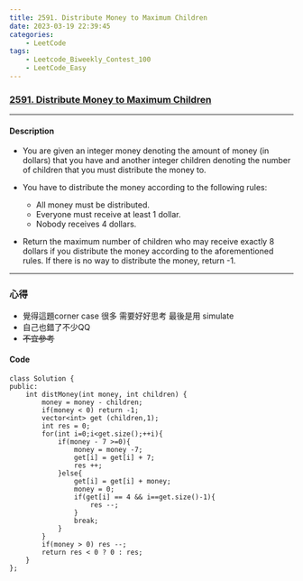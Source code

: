 ```yaml
---
title: 2591. Distribute Money to Maximum Children
date: 2023-03-19 22:39:45
categories: 
    - LeetCode
tags:
    - Leetcode_Biweekly_Contest_100
    - LeetCode_Easy
---
```


### [2591. Distribute Money to Maximum Children](https://leetcode.com/problems/distribute-money-to-maximum-children/)
---
#### Description
* You are given an integer money denoting the amount of money (in dollars) that you have and another integer children denoting the number of children that you must distribute the money to.

* You have to distribute the money according to the following rules:
  * All money must be distributed.
  * Everyone must receive at least 1 dollar.
  * Nobody receives 4 dollars.

* Return the maximum number of children who may receive exactly 8 dollars if you distribute the money according to the aforementioned rules. If there is no way to distribute the money, return -1.

---
### 心得
* 覺得這題corner case 很多 需要好好思考  最後是用 simulate 
* 自己也錯了不少QQ
* ~~不宜參考~~

#### Code
```cpp=
class Solution {
public:
    int distMoney(int money, int children) {
        money = money - children;
        if(money < 0) return -1;
        vector<int> get (children,1);
        int res = 0;
        for(int i=0;i<get.size();++i){
            if(money - 7 >=0){
                money = money -7;
                get[i] = get[i] + 7;
                res ++;
            }else{
                get[i] = get[i] + money;
                money = 0;
                if(get[i] == 4 && i==get.size()-1){
                    res --;
                }
                break;
            }
        }
        if(money > 0) res --;
        return res < 0 ? 0 : res;
    }
};
```